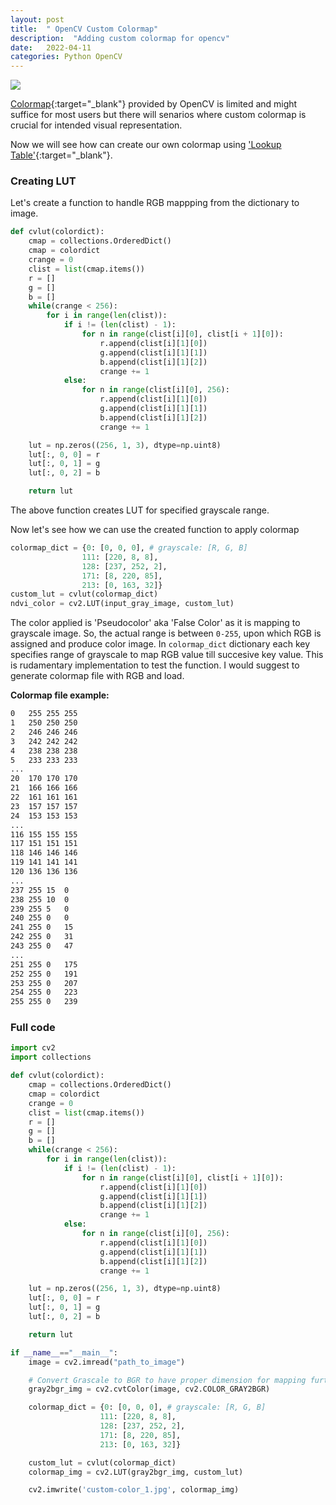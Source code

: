 ```yaml
---
layout: post
title:  " OpenCV Custom Colormap"
description:  "Adding custom colormap for opencv"
date:   2022-04-11
categories: Python OpenCV
---
```

![](/assets/posts/{{page.url}}/header.png)


[Colormap](https://docs.opencv.org/4.x/d3/d50/group__imgproc__colormap.html#ga9a805d8262bcbe273f16be9ea2055a65){:target="_blank"} provided by OpenCV is limited and might suffice for most users but there will senarios where custom colormap is crucial for intended visual representation.  

Now we will see how can create our own colormap using ['Lookup Table'](https://docs.opencv.org/4.x/d2/de8/group__core__array.html#gab55b8d062b7f5587720ede032d34156f){:target="_blank"}.  

### Creating LUT

Let's create a function to handle RGB mappping from the dictionary to image.

```Python  
def cvlut(colordict):
    cmap = collections.OrderedDict()
    cmap = colordict
    crange = 0
    clist = list(cmap.items())
    r = []
    g = []
    b = []
    while(crange < 256):
        for i in range(len(clist)):
            if i != (len(clist) - 1):
                for n in range(clist[i][0], clist[i + 1][0]):
                    r.append(clist[i][1][0])
                    g.append(clist[i][1][1])
                    b.append(clist[i][1][2])
                    crange += 1
            else:
                for n in range(clist[i][0], 256):
                    r.append(clist[i][1][0])
                    g.append(clist[i][1][1])
                    b.append(clist[i][1][2])
                    crange += 1

    lut = np.zeros((256, 1, 3), dtype=np.uint8)
    lut[:, 0, 0] = r
    lut[:, 0, 1] = g
    lut[:, 0, 2] = b

    return lut
```

The above function creates LUT for specified grayscale range.

Now let's see how we can use the created function to apply colormap

```Python
colormap_dict = {0: [0, 0, 0], # grayscale: [R, G, B]
                111: [220, 8, 8], 
                128: [237, 252, 2], 
                171: [8, 220, 85], 
                213: [0, 163, 32]}
custom_lut = cvlut(colormap_dict)
ndvi_color = cv2.LUT(input_gray_image, custom_lut)
```

The color applied is 'Pseudocolor' aka 'False Color' as it is mapping to grayscale image. So, the actual range is between `0-255`, upon which RGB is assigned and produce color image.
In `colormap_dict` dictionary each key specifies range of grayscale to map RGB value till succesive key value. This is rudamentary implementation to test the function. I would suggest to generate colormap file with RGB and load.  

<b> Colormap file example:</b>
```custom_colormap.txt
0	255	255	255
1	250	250	250
2	246	246	246
3	242	242	242
4	238	238	238
5	233	233	233
...
20	170	170	170
21	166	166	166
22	161	161	161
23	157	157	157
24	153	153	153
...
116	155	155	155
117	151	151	151
118	146	146	146
119	141	141	141
120	136	136	136
...
237	255	15	0
238	255	10	0
239	255	5	0
240	255	0	0
241	255	0	15
242	255	0	31
243	255	0	47
...
251	255	0	175
252	255	0	191
253	255	0	207
254	255	0	223
255	255	0	239

```

### Full code

```Python
import cv2
import collections

def cvlut(colordict):
    cmap = collections.OrderedDict()
    cmap = colordict
    crange = 0
    clist = list(cmap.items())
    r = []
    g = []
    b = []
    while(crange < 256):
        for i in range(len(clist)):
            if i != (len(clist) - 1):
                for n in range(clist[i][0], clist[i + 1][0]):
                    r.append(clist[i][1][0])
                    g.append(clist[i][1][1])
                    b.append(clist[i][1][2])
                    crange += 1
            else:
                for n in range(clist[i][0], 256):
                    r.append(clist[i][1][0])
                    g.append(clist[i][1][1])
                    b.append(clist[i][1][2])
                    crange += 1

    lut = np.zeros((256, 1, 3), dtype=np.uint8)
    lut[:, 0, 0] = r
    lut[:, 0, 1] = g
    lut[:, 0, 2] = b

    return lut

if __name__=="__main__":
    image = cv2.imread("path_to_image")

    # Convert Grascale to BGR to have proper dimension for mapping further 
    gray2bgr_img = cv2.cvtColor(image, cv2.COLOR_GRAY2BGR)

    colormap_dict = {0: [0, 0, 0], # grayscale: [R, G, B]
                    111: [220, 8, 8], 
                    128: [237, 252, 2], 
                    171: [8, 220, 85], 
                    213: [0, 163, 32]}

    custom_lut = cvlut(colormap_dict)
    colormap_img = cv2.LUT(gray2bgr_img, custom_lut)

    cv2.imwrite('custom-color_1.jpg', colormap_img)
```